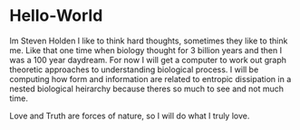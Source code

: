 # Hello-World


Im Steven Holden
I like to think hard thoughts, sometimes they like to think me.
Like that one time when biology thought for 3 billion years and then I was a 100 year daydream.
For now I will get a computer to work out graph theoretic approaches to understanding biological process. 
I will be computing how form and information are related to entropic dissipation in a nested biological heirarchy
because theres so much to see and not much time.

Love and Truth are forces of nature, so I will do what I truly love.
